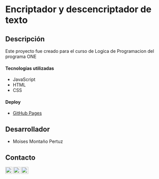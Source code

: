 # Encriptador y descencriptador de texto

## Descripción
Este proyecto fue creado para el curso de Logica de Programacion del programa ONE

#### Tecnologías utilizadas
- JavaScript
- HTML
- CSS

#### Deploy
- [GitHub Pages](https://moisesmp.github.io/encriptador-de-texto/)

## Desarrollador
- Moises Montaño Pertuz

## Contacto
[<img align="left" alt="Linkedin" width="22px" src="https://cdn.icon-icons.com/icons2/2699/PNG/512/linkedin_logo_icon_170234.png" />][linkedin]
[<img align="left" alt="Telegram" width="22px" src="https://cdn.icon-icons.com/icons2/923/PNG/512/telegram_icon-icons.com_72055.png" />][telegram]
[<img align="left" alt="Gmail" width="22px" src="https://cdn.icon-icons.com/icons2/2429/PNG/512/gmail_logo_icon_147283.png" />][gmail]

[linkedin]: www.linkedin.com/in/moises-montaño-0151931a8
[gmail]: mailto:moisesmontano2002@gmail.com
[telegram]: https://t.me/Moises_M